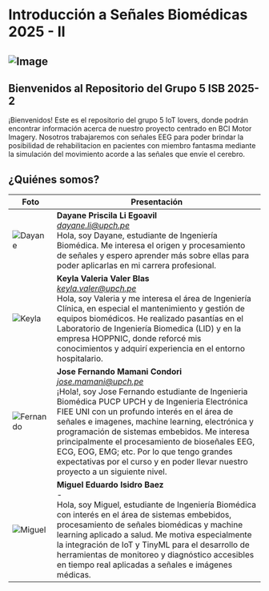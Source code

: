 # Introducción a Señales Biomédicas 2025 - II
![Image](https://github.com/user-attachments/assets/37dce909-b820-4bbe-a204-660702b77619)
-----------------------------------------
## Bienvenidos al Repositorio del Grupo 5 ISB 2025-2
¡Bienvenidos! Este es el repositorio del grupo 5 IoT lovers, donde podrán encontrar información acerca de nuestro proyecto centrado en BCI Motor Imagery. Nosotros trabajaremos con señales EEG para poder brindar la posibilidad de rehabilitacion en pacientes con miembro fantasma mediante la simulación del movimiento acorde a las señales que envíe el cerebro.
## ¿Quiénes somos?
| Foto | Presentación | 
|----------|----------|
| ![Dayane](https://github.com/user-attachments/assets/7e392c2d-cabb-4f1a-9227-7c286670655b)    | **Dayane Priscila Li Egoavil** <br>*dayane.li@upch.pe* <br>Hola, soy Dayane, estudiante de Ingeniería Biomédica. Me interesa el origen y procesamiento de señales y espero aprender más sobre ellas para poder aplicarlas en mi carrera profesional.  |
| ![Keyla](https://github.com/user-attachments/assets/0dc626b6-b21e-4418-a33b-22957d55c1e9)     | **Keyla Valeria Valer Blas** <br>*keyla.valer@upch.pe* <br>Hola, soy Valeria y me interesa el área de Ingeniería Clínica, en especial el mantenimiento y gestión de equipos biomédicos. He realizado pasantías en el Laboratorio de Ingeniería Biomedica (LID) y en la empresa HOPPNIC, donde reforcé mis conocimientos y adquirí experiencia en el entorno hospitalario.  |
| ![Fernando](https://github.com/user-attachments/assets/77e73181-5ace-443c-8d8a-0578545591c1)     | **Jose Fernando Mamani Condori** <br>*jose.mamani@upch.pe* <br>¡Hola!, soy Jose Fernando estudiante de Ingenieria Biomédica PUCP UPCH y de Ingenieria Electrónica FIEE UNI con un profundo interés en el área de señales e imagenes, machine learning, electrónica y programación de sistemas embebidos. Me interesa principalmente el procesamiento de bioseñales EEG, ECG, EOG, EMG; etc. Por lo que tengo grandes expectativas por el curso y en poder llevar nuestro proyecto a un siguiente nivel. |
| ![Miguel](https://github.com/user-attachments/assets/85a1b008-6a2d-4f25-875a-8f0a964d022d)     | **Miguel Eduardo Isidro Baez** <br>*-* <br>Hola, soy Miguel, estudiante de Ingeniería Biomédica con interés en el área de sistemas embebidos, procesamiento de señales biomédicas y machine learning aplicado a salud. Me motiva especialmente la integración de IoT y TinyML para el desarrollo de herramientas de monitoreo y diagnóstico accesibles en tiempo real aplicadas a señales e imágenes médicas. |



